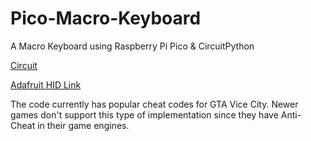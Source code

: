 # Pico-Macro-Keyboard
A Macro Keyboard using Raspberry Pi Pico & CircuitPython

[Circuit](https://imgur.com/a/8N49Jos)

[Adafruit HID Link](https://github.com/adafruit/Adafruit_CircuitPython_HID)

The code currently has popular cheat codes for GTA Vice City. Newer games don't support this type of implementation since they have Anti-Cheat in their game engines.

